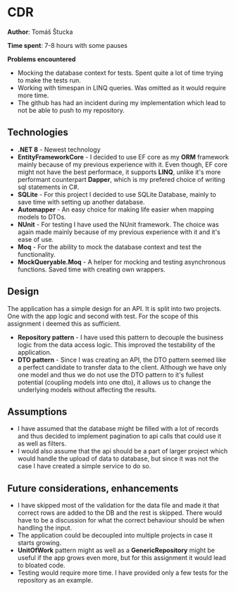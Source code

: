 # **CDR**
**Author**: Tomáš Štucka

**Time spent**: 7-8 hours with some pauses

**Problems encountered**
-  Mocking the database context for tests. Spent quite a lot of time trying to make the tests run.
-  Working with timespan in LINQ queries. Was omitted as it would require more time.
-  The github has had an incident during my implementation which lead to not be able to push to my repository.

## **Technologies**
- **.NET 8** - Newest technology
- **EntityFrameworkCore** - I decided to use EF core as my **ORM** framework mainly because of my previous experience with it. Even though, EF core might not have the best performace, it supports **LINQ**, unlike it's more performant counterpart **Dapper**, which is my prefered choice of writing sql statements in C#.
- **SQLite** - For this project I decided to use SQLite Database, mainly to save time with setting up another database.
- **Automapper** - An easy choice for making life easier when mapping models to DTOs.
- **NUnit** - For testing I have used the NUnit framework. The choice was again made mainly because of my previous experience with it and it's ease of use.
- **Moq** - For the ability to mock the database context and test the functionality.
- **MockQueryable.Moq** - A helper for mocking and testing asynchronous functions. Saved time with creating own wrappers.

## **Design**
The application has a simple design for an API. It is split into two projects. One with the app logic and second with test. For the scope of this assignment i deemed this as sufficient.
- **Repository pattern** - I have used this pattern to decouple the business logic from the data access logic. This improved the testability of the application.
- **DTO pattern** - Since I was creating an API, the DTO pattern seemed like a perfect candidate to transfer data to the client. Although we have only one model and thus we do not use the DTO pattern to it's fullest potential (coupling models into one dto), it allows us to change the underlying models without affecting the results. 

## **Assumptions**
- I have assumed that the database might be filled with a lot of records and thus decided to implement pagination to api calls that could use it as well as filters.
- I would also assume that the api should be a part of larger project which would handle the upload of data to database, but since it was not the case I have created a simple service to do so.

## **Future considerations, enhancements**
- I have skipped most of the validation for the data file and made it that correct rows are added to the DB and the rest is skipped. There would have to be a discussion for what the correct behaviour should be when handling the input.
- The application could be decoupled into multiple projects in case it starts growing.
- **UnitOfWork** pattern might as well as a **GenericRepository** might be useful if the app grows even more, but for this assignment it would lead to bloated code.
- Testing would require more time. I have provided only a few tests for the repository as an example.